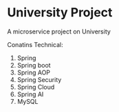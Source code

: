 # University Project
A microservice project on University

Conatins Technical:
1. Spring
2. Spring boot
3. Spring AOP
4. Spring Security
5. Spring Cloud
6. Spring AI
7. MySQL
